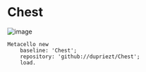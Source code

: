 # Chest
![image](https://user-images.githubusercontent.com/32486709/59114830-54828000-8948-11e9-83a7-9631990bcb76.png)

```smalltalk
Metacello new
    baseline: 'Chest';
    repository: 'github://dupriezt/Chest';
    load.
```
